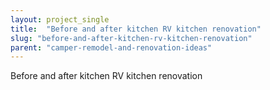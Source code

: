 ```yaml
---
layout: project_single
title:  "Before and after kitchen RV kitchen renovation"
slug: "before-and-after-kitchen-rv-kitchen-renovation"
parent: "camper-remodel-and-renovation-ideas"
---
```

Before and after kitchen RV kitchen renovation